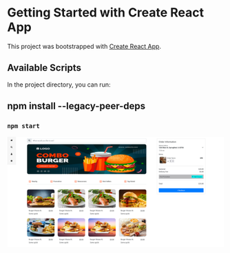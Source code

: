 # Getting Started with Create React App

This project was bootstrapped with [Create React App](https://github.com/facebook/create-react-app).

## Available Scripts

In the project directory, you can run:
## npm install --legacy-peer-deps
### `npm start`

![all text](https://github.com/sobuz80/food-order-ReactJS/blob/main/FireShot%20Capture%20115%20-%20React%20App%20-%20localhost.png)
